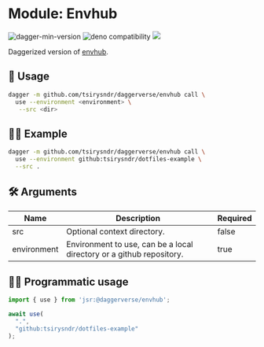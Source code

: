 # Module: Envhub

![dagger-min-version](https://img.shields.io/badge/dagger-v0.10.0-blue?color=3D66FF)
![deno compatibility](https://shield.deno.dev/deno/^1.41)
[![](https://jsr.io/badges/@daggerverse/envhub)](https://jsr.io/@daggerverse/envhub)

Daggerized version of [envhub](https://github.com/tsirysndr/envhub).

## 🚀 Usage

```sh
dagger -m github.com/tsirysndr/daggerverse/envhub call \
  use --environment <environment> \
   --src <dir>
```

## 🧑‍🔬 Example

```sh
dagger -m github.com/tsirysndr/daggerverse/envhub call \
  use --environment github:tsirysndr/dotfiles-example \
  --src .
```

## 🛠️ Arguments

| Name         | Description                                                          | Required |
| ------------ | -------------------------------------------------------------------- | -------- |
| src          | Optional context directory.                                          | false    |
| environment  | Environment to use, can be a local directory or a github repository. | true     |

## 🧑‍💻 Programmatic usage

```typescript
import { use } from 'jsr:@daggerverse/envhub';

await use(
  ".",
  "github:tsirysndr/dotfiles-example"
);
```
